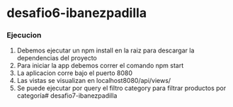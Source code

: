 # desafio6-ibanezpadilla

### Ejecucion


1. Debemos ejecutar un npm install en la raiz para descargar la dependencias del proyecto
2. Para iniciar la app debemos correr el comando npm start
3. La aplicacion corre bajo el puerto 8080
4. Las vistas se visualizan en localhost8080/api/views/
5. Se puede ejecutar por query el filtro category para filtrar productos por categoría# desafio7-ibanezpadilla
